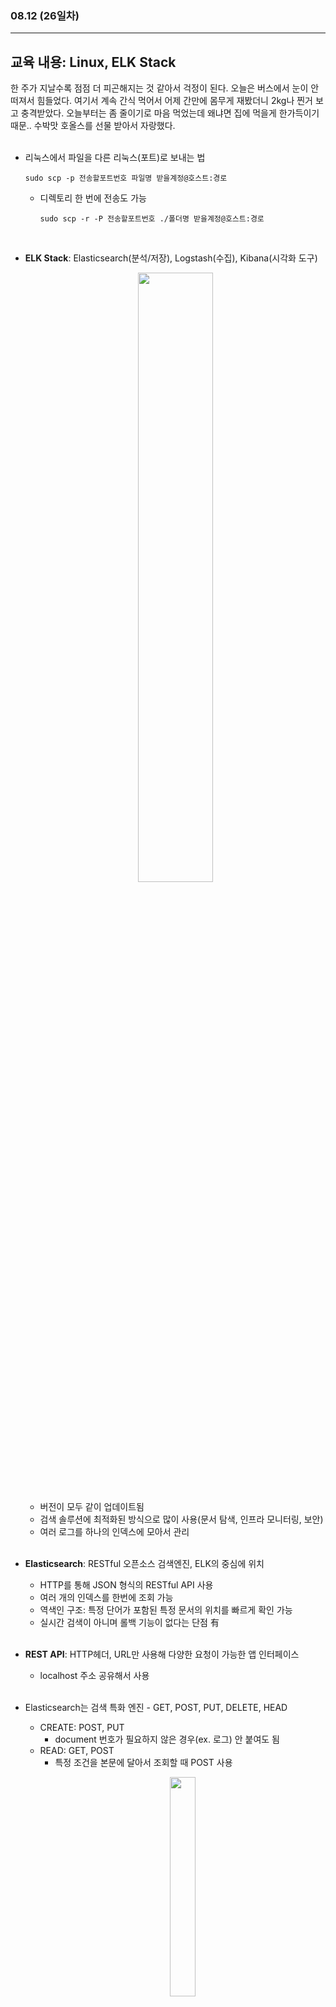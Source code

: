 ###  08.12 (26일차)
---
교육 내용: Linux, ELK Stack
---
한 주가 지날수록 점점 더 피곤해지는 것 같아서 걱정이 된다. 오늘은 버스에서 눈이 안 떠져서 힘들었다. 여기서 계속 간식 먹어서 어제 간만에 몸무게 재봤더니 2kg나 찐거 보고 충격받았다. 오늘부터는 좀 줄이기로 마음 먹었는데 왜냐면 집에 먹을게 한가득이기 때문.. 수박맛 호올스를 선물 받아서 자랑했다. 
<br><br>

- 리눅스에서 파일을 다른 리눅스(포트)로 보내는 법
  ```linux
  sudo scp -p 전송할포트번호 파일명 받을계정@호스트:경로
  ```
  - 디렉토리 한 번에 전송도 가능
    ```linux
    sudo scp -r -P 전송할포트번호 ./폴더명 받을계정@호스트:경로
    ```
<br>

- **ELK Stack**: Elasticsearch(분석/저장), Logstash(수집), Kibana(시각화 도구)
  <p align="center">
  <img src="https://github.com/user-attachments/assets/aaea320b-2589-4eb8-94b8-c37034c744ca" width="50%" /> </p>
  
  - 버전이 모두 같이 업데이트됨 
  - 검색 솔루션에 최적화된 방식으로 많이 사용(문서 탐색, 인프라 모니터링, 보안)
  - 여러 로그를 하나의 인덱스에 모아서 관리
<br><br>

- **Elasticsearch**: RESTful 오픈소스 검색엔진, ELK의 중심에 위치
  - HTTP를 통해 JSON 형식의 RESTful API 사용
  - 여러 개의 인덱스를 한번에 조회 가능
  - 역색인 구조: 특정 단어가 포함된 특정 문서의 위치를 빠르게 확인 가능
  - 실시간 검색이 아니며 롤백 기능이 없다는 단점 有
<br><br>

- **REST API**: HTTP헤더, URL만 사용해 다양한 요청이 가능한 앱 인터페이스
  - localhost 주소 공유해서 사용 
<br><br>

- Elasticsearch는 검색 특화 엔진 - GET, POST, PUT, DELETE, HEAD
  - CREATE: POST, PUT
    - document 번호가 필요하지 않은 경우(ex. 로그) 안 붙여도 됨 
  - READ: GET, POST
    - 특정 조건을 본문에 달아서 조회할 때 POST 사용
     <p align="center">
    <img src="https://github.com/user-attachments/assets/8ff4e5bd-bf25-4863-bf6a-f047df7fb4eb" width="30%" /> </p>
  - UPDATE: PUT
    - 수정하고 싶을 때 PATCH 사용 불가 -> POST+update 사용
  - DEETE: DELETE
    <p align="center">
    <img src="https://github.com/user-attachments/assets/6d9bed16-f3fd-4504-81d7-3aa8ab6c6456" width="30%" /> </p><br>
<br><br>

- **점수 알고리즘**: 문서 전체를 고려한 여러 요소에 의해 관련성 점수 부여
  - 문서 길이, 빈도 등을 기준으로 점수 조정
  - AI 불확실성을 조금 감소시킬 수 O
    ```JavaScript
    POST my_index/_search?q="hello"
    ```
    <p align="center">
    <img src="https://github.com/user-attachments/assets/3c8d31f7-9e65-4fd1-bbd5-38ed604daf5c" width="30%" /> </p>
  <br>

- **search**: GET으로 특정필드 검색
  - title 필드는 keyword 자료형이라 완전일치 아니면 검색 안 됨
  - content 필드는 text 자료형이라 들어온 문자열을 스페이스, 품사 기준으로 끊어서 색인했기 때문에 검색됨
<br><br>

- **Object Type**: 필드 하위에 다른 필드 포함 가능 -> 내부적으로 평탄화된 키-값으로 색인
  ```JavaScript
  POST woorifisa/_doc/
  {
    "student": {
      "name": "신짱구",
      "age": 5
    }
  }
  ```
  ```javascript
  POST woorifisa/_search?q=student.name:신짱구 #name:신짱구로 찾기 불가
  ```
<br>

- **Nested Type**: 배열을 위한 인덱스를 품은 인덱스 -> 독립적인 데이터로 취급 (전용 쿼리로 검색 필요)
<br><br>

- **match query**: 쿼리 수행 전 분석기로 text 분석 후 검색
- **term query**: 분석 작업 없이 입력된 text가 존재하는 문서 검색
  - text
  - keyword
***
